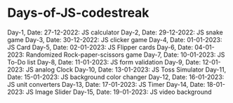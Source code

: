 # Days-of-JS-codestreak
Day-1, Date: 27-12-2022: JS calculator
Day-2, Date: 29-12-2022: JS snake game
Day-3, Date: 30-12-2022: JS clicker game
Day-4, Date: 01-01-2023: JS Card
Day-5, Date: 02-01-2023: JS Flipper cards
Day-6, Date: 04-01-2023: Randomized Rock-paper-scissors game
Day-7, Date: 10-01-2023: JS To-Do list
Day-8, Date: 11-01-2023: JS form validation
Day-9, Date: 12-01-2023: JS analog Clock
Day-10, Date: 13-01-2023: JS Toss Simulator
Day-11, Date: 15-01-2023: JS background color changer
Day-12, Date: 16-01-2023: JS unit converters
Day-13, Date: 17-01-2023: JS Timer
Day-14, Date: 18-01-2023: JS Image Slider
Day-15, Date: 19-01-2023: JS video background

